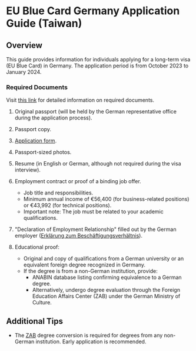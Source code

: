 # EU Blue Card Germany Application Guide (Taiwan)

## Overview

This guide provides information for individuals applying for a long-term visa (EU Blue Card) in Germany. The application period is from October 2023 to January 2024.

### Required Documents

Visit [this link](https://taipei.diplo.de/tw-zh-tw/service/visa-einreise/-/2453304) for detailed information on required documents.

1. Original passport (will be held by the German representative office during the application process).
2. Passport copy.
3. [Application form](https://videx.diplo.de/videx/visum-erfassung/#/videx-langfristiger-aufenthalt).
4. Passport-sized photos.
5. Resume (in English or German, although not required during the visa interview).
6. Employment contract or proof of a binding job offer.

   - Job title and responsibilities.
   - Minimum annual income of €56,400 (for business-related positions) or €43,992 (for technical positions).
   - Important note: The job must be related to your academic qualifications.

7. "Declaration of Employment Relationship" filled out by the German employer ([Erklärung zum Beschäftigungsverhältnis](https://github.com/chongruei/eu-blue-card-germany-guide/blob/main/Erkl%C3%A4rung_zum_Besch%C3%A4ftigungsverh%C3%A4ltnis.pdf)).
8. Educational proof:
   - Original and copy of qualifications from a German university or an equivalent foreign degree recognized in Germany.
   - If the degree is from a non-German institution, provide:
     - ANABIN database listing confirming equivalence to a German degree.
     - Alternatively, undergo degree evaluation through the Foreign Education Affairs Center (ZAB) under the German Ministry of Culture.

## Additional Tips

- The [ZAB](https://github.com/chongruei/eu-blue-card-germany-guide/blob/main/ZAB.md) degree conversion is required for degrees from any non-German institution. Early application is recommended.

